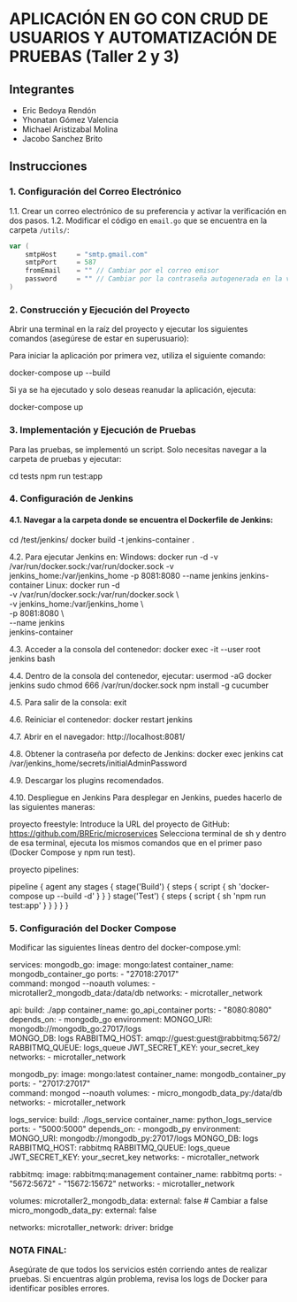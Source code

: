# APLICACIÓN EN GO CON CRUD DE USUARIOS Y AUTOMATIZACIÓN DE PRUEBAS (Taller 2 y 3)

## Integrantes

- Eric Bedoya Rendón
- Yhonatan Gómez Valencia
- Michael Aristizabal Molina
- Jacobo Sanchez Brito

## Instrucciones

### 1. Configuración del Correo Electrónico

1.1. Crear un correo electrónico de su preferencia y activar la verificación en dos pasos.
1.2. Modificar el código en `email.go` que se encuentra en la carpeta `/utils/`:

   ```go
   var (
       smtpHost     = "smtp.gmail.com"
       smtpPort     = 587
       fromEmail    = "" // Cambiar por el correo emisor
       password     = "" // Cambiar por la contraseña autogenerada en la verificación de dos pasos
   )
```
### 2. Construcción y Ejecución del Proyecto
Abrir una terminal en la raíz del proyecto y ejecutar los siguientes comandos (asegúrese de estar en superusuario):

Para iniciar la aplicación por primera vez, utiliza el siguiente comando:

docker-compose up --build

Si ya se ha ejecutado y solo deseas reanudar la aplicación, ejecuta:

docker-compose up

### 3. Implementación y Ejecución de Pruebas
Para las pruebas, se implementó un script. Solo necesitas navegar a la carpeta de pruebas y ejecutar:

cd tests
npm run test:app

### 4. Configuración de Jenkins
#### 4.1. Navegar a la carpeta donde se encuentra el Dockerfile de Jenkins:
cd /test/jenkins/
docker build -t jenkins-container .

4.2. Para ejecutar Jenkins en:
   Windows:
      docker run -d -v /var/run/docker.sock:/var/run/docker.sock -v jenkins_home:/var/jenkins_home -p 8081:8080 --name jenkins jenkins-container
   Linux:
      docker run -d \
  -v /var/run/docker.sock:/var/run/docker.sock \  
  -v jenkins_home:/var/jenkins_home \            
  -p 8081:8080 \                                 
  --name jenkins \
  jenkins-container

4.3. Acceder a la consola del contenedor:
docker exec -it --user root jenkins bash

4.4. Dentro de la consola del contenedor, ejecutar:
usermod -aG docker jenkins
sudo chmod 666 /var/run/docker.sock
npm install -g cucumber

4.5. Para salir de la consola:
exit

4.6. Reiniciar el contenedor:
docker restart jenkins

4.7. Abrir en el navegador: http://localhost:8081/

4.8. Obtener la contraseña por defecto de Jenkins:
docker exec jenkins cat /var/jenkins_home/secrets/initialAdminPassword

4.9. Descargar los plugins recomendados.

4.10. Despliegue en Jenkins
Para desplegar en Jenkins, puedes hacerlo de las siguientes maneras:

proyecto freestyle:
   Introduce la URL del proyecto de GitHub: https://github.com/BREric/microservices
Selecciona terminal de sh y dentro de esa terminal, ejecuta los mismos comandos que en el primer paso (Docker Compose y npm run test).

proyecto pipelines:

   pipeline {
    agent any
    stages {
        stage('Build') {
            steps {
                script {
                    sh 'docker-compose up --build -d'
                }
            }
        }
        stage('Test') {
            steps {
                script {
                    sh 'npm run test:app'
                }
            }
        }
    }
}



### 5. Configuración del Docker Compose
Modificar las siguientes líneas dentro del docker-compose.yml:

services:
  mongodb_go:
    image: mongo:latest
    container_name: mongodb_container_go
    ports:
      - "27018:27017"  
    command: mongod --noauth
    volumes:
      - microtaller2_mongodb_data:/data/db
    networks:
      - microtaller_network

  api:
    build: ./app
    container_name: go_api_container
    ports:
      - "8080:8080"
    depends_on:
      - mongodb_go
    environment:
      MONGO_URI: mongodb://mongodb_go:27017/logs  
      MONGO_DB: logs
      RABBITMQ_HOST: amqp://guest:guest@rabbitmq:5672/
      RABBITMQ_QUEUE: logs_queue
      JWT_SECRET_KEY: your_secret_key
    networks:
      - microtaller_network

  mongodb_py:
    image: mongo:latest
    container_name: mongodb_container_py
    ports:
      - "27017:27017"  
    command: mongod --noauth
    volumes:
      - micro_mongodb_data_py:/data/db
    networks:
      - microtaller_network

  logs_service:
    build: ./logs_service
    container_name: python_logs_service
    ports:
      - "5000:5000"
    depends_on:
      - mongodb_py
    environment:
      MONGO_URI: mongodb://mongodb_py:27017/logs
      MONGO_DB: logs
      RABBITMQ_HOST: rabbitmq
      RABBITMQ_QUEUE: logs_queue
      JWT_SECRET_KEY: your_secret_key
    networks:
      - microtaller_network

  rabbitmq:
    image: rabbitmq:management
    container_name: rabbitmq
    ports:
      - "5672:5672"
      - "15672:15672"
    networks:
      - microtaller_network

volumes:
  microtaller2_mongodb_data:
    external: false  # Cambiar a false
  micro_mongodb_data_py:
    external: false  

networks:
  microtaller_network:
    driver: bridge


### NOTA FINAL:

Asegúrate de que todos los servicios estén corriendo antes de realizar pruebas.
Si encuentras algún problema, revisa los logs de Docker para identificar posibles errores.

